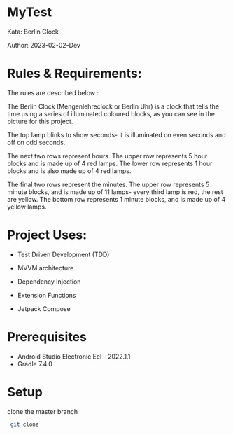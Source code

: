 # MyTest

Kata: Berlin Clock

Author: 2023-02-02-Dev

# Rules & Requirements:
 The rules are described below :

The Berlin Clock (Mengenlehreclock or Berlin Uhr) is a clock that tells the time using a series of illuminated coloured blocks, as you can see in the picture for this project.

The top lamp blinks to show seconds- it is illuminated on even seconds and off on odd seconds.

The next two rows represent hours. The upper row represents 5 hour blocks and is made up of 4 red lamps. The lower row represents 1 hour blocks and is also made up of 4 red lamps.

The final two rows represent the minutes. The upper row represents 5 minute blocks, and is made up of 11 lamps- every third lamp is red, the rest are yellow. The bottom row represents 1 minute blocks, and is made up of 4 yellow lamps.


# Project Uses:

- Test Driven Development (TDD)

- MVVM architecture

- Dependency Injection

- Extension Functions

- Jetpack Compose

# Prerequisites
- Android Studio Electronic Eel - 2022.1.1
- Gradle 7.4.0

# Setup

  clone the master branch
  
```bash
 git clone 
```
